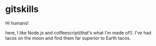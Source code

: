 # gitskills

Hi humans!

here, I like Node.js and coffeescript(that's what I'm made of!).
I've had tacos on the moon and find them far superior to Earth tacos.
